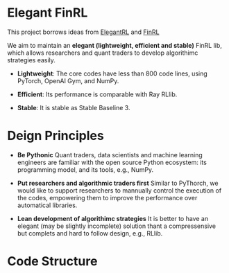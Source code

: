 # Elegant FinRL

  This project borrows ideas from [ElegantRL](https://github.com/Yonv1943/ElegantRL) and [FinRL](https://github.com/AI4Finance-LLC/FinRL-Library)
  
  We aim to maintain an **elegant (lightweight, efficient and stable)** FinRL lib, which allows researchers and quant traders to develop algorithimc strategies easily.
  
  + **Lightweight**: The core codes have less than 800 code lines, using PyTorch, OpenAI Gym, and NumPy.
  
  + **Efficient**: Its performance is comparable with Ray RLlib.
  
  + **Stable**: It is stable as Stable Baseline 3.
  
  
  
# Deign Principles

  + **Be Pythonic** Quant traders, data scientists and machine learning engineers are familiar with the open source Python ecosystem: its programming model, and its tools, e.g., NumPy.
  
  + **Put researchers and algorithmic traders first** Similar to PyThorch, we would like to support researchers to mannually control the execution of the codes, empowering them to improve the performance over automatical libraries.
  
  + **Lean development of algorithimc strategies** It is better to have an elegant (may be slightly incomplete) solution thant a compressensive but complets and hard to follow design, e.g., RLlib.
  
# Code Structure

